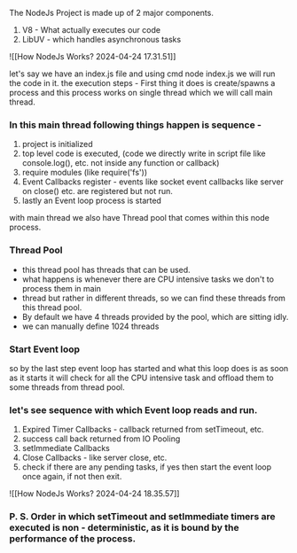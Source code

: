 The NodeJs Project is made up of 2 major components.
1. V8 - What actually executes our code
2. LibUV - which handles asynchronous tasks 


![[How NodeJs Works? 2024-04-24 17.31.51]]

let's say we have an index.js file and using cmd node index.js we will run the code in it.
the execution steps - 
First thing it does is create/spawns a process and this process works on single thread which we will
call main thread.

### In this main thread following things happen is sequence -
1. project is initialized
2. top level code is executed, (code we directly write in script file like console.log(), etc. not inside any function or callback)
3. require modules (like require('fs'))
4. Event Callbacks register - events like socket event callbacks like server on close() etc. are registered but not run.
5. lastly an Event loop process is started

with main thread we also have Thread pool that comes within this node process.
### Thread Pool
* this thread pool has threads that can be used.
* what happens is whenever there are CPU intensive tasks we don't to process them in main
* thread but rather in different threads, so we can find these threads from this thread pool.
* By default we have 4 threads provided by the pool, which are sitting idly.
* we can manually define 1024 threads

### Start Event loop
so by the last step event loop has started and what this loop does is as soon as it starts 
it will check for all the CPU intensive task and offload them to some threads from thread pool.

### let's see sequence with which  Event loop reads and run.
1. Expired Timer Callbacks - callback returned from setTimeout, etc.
2. success call back returned from IO Pooling
3. setImmediate Callbacks
4. Close Callbacks - like server close, etc.
5. check if there are any pending tasks, if yes then start the event loop once again, if not then exit.


![[How NodeJs Works? 2024-04-24 18.35.57]]


### P. S.  Order in which setTimeout and setImmediate timers are executed is non - deterministic, as it is bound by the performance of the process.